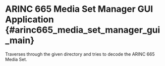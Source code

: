# ARINC 665 Media Set Manager GUI Application {#arinc665_media_set_manager_gui_main}

Traverses through the given directory and tries to decode the ARINC 665 Media
Set.
